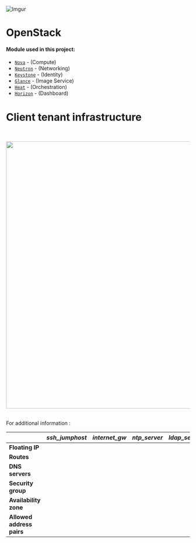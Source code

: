![Imgur](https://i.imgur.com/30HoYoj.png)



# OpenStack

#### Module used in this project:


* [`Nova`](https://opendev.org/openstack/puppet-nova/) -  (Compute)
* [`Neutron`](https://opendev.org/openstack/puppet-neutron/) - (Networking)
* [`Keystone`](https://opendev.org/openstack/puppet-keystone/) - (Identity)
* [`Glance`](https://opendev.org/openstack/puppet-glance/) - (Image Service)
* [`Heat`](https://opendev.org/openstack/puppet-heat/) - (Orchestration)
* [`Horizon`](https://opendev.org/openstack/puppet-horizon/) - (Dashboard)



# Client tenant infrastructure

<br/><div align="center"><img src="https://imgur.com/wpuuXzH.png" width="700" height="730"></div><br/>



For additional information :

|                           | *ssh_jumphost* | *internet_gw* | *ntp_server* | *ldap_server* | *dns_server* |
| :------------------------ | -------------- | ------------- | ------------ | ------------- | ------------ |
| **Floating IP**           |                |               |              |               |              |
| **Routes**                |                |               |              |               |              |
| **DNS servers**           |                |               |              |               |              |
| **Security group**        |                |               |              |               |              |
| **Availability zone**     |                |               |              |               |              |
| **Allowed address pairs** |                |               |              |               |              |

